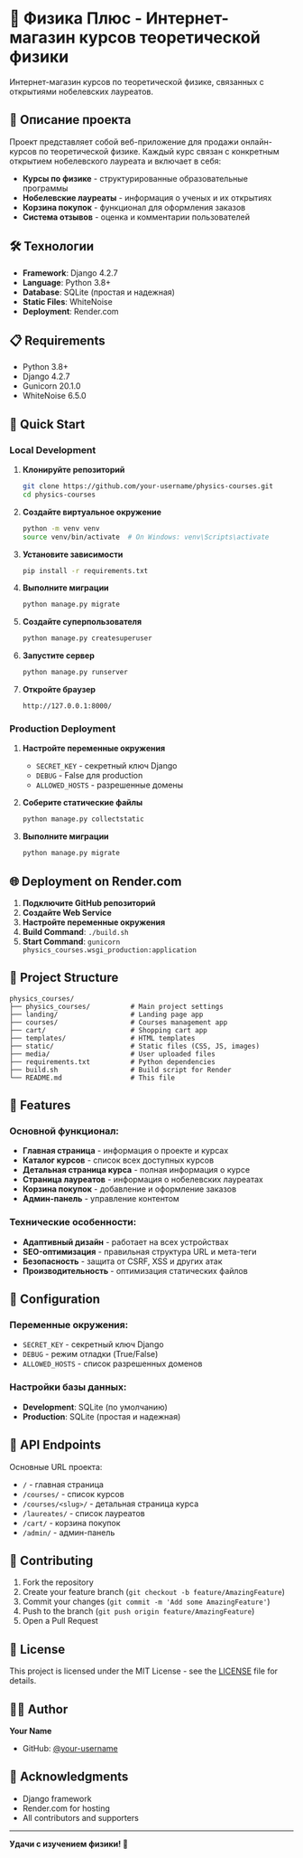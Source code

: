 # 🚀 Физика Плюс - Интернет-магазин курсов теоретической физики

Интернет-магазин курсов по теоретической физике, связанных с открытиями нобелевских лауреатов.

## 🎯 Описание проекта

Проект представляет собой веб-приложение для продажи онлайн-курсов по теоретической физике. Каждый курс связан с конкретным открытием нобелевского лауреата и включает в себя:

- **Курсы по физике** - структурированные образовательные программы
- **Нобелевские лауреаты** - информация о ученых и их открытиях
- **Корзина покупок** - функционал для оформления заказов
- **Система отзывов** - оценка и комментарии пользователей

## 🛠 Технологии

- **Framework**: Django 4.2.7
- **Language**: Python 3.8+
- **Database**: SQLite (простая и надежная)
- **Static Files**: WhiteNoise
- **Deployment**: Render.com

## 📋 Requirements

- Python 3.8+
- Django 4.2.7
- Gunicorn 20.1.0
- WhiteNoise 6.5.0

## 🚀 Quick Start

### Local Development

1. **Клонируйте репозиторий**
   ```bash
   git clone https://github.com/your-username/physics-courses.git
   cd physics-courses
   ```

2. **Создайте виртуальное окружение**
   ```bash
   python -m venv venv
   source venv/bin/activate  # On Windows: venv\Scripts\activate
   ```

3. **Установите зависимости**
   ```bash
   pip install -r requirements.txt
   ```

4. **Выполните миграции**
   ```bash
   python manage.py migrate
   ```

5. **Создайте суперпользователя**
   ```bash
   python manage.py createsuperuser
   ```

6. **Запустите сервер**
   ```bash
   python manage.py runserver
   ```

7. **Откройте браузер**
   ```
   http://127.0.0.1:8000/
   ```

### Production Deployment

1. **Настройте переменные окружения**
   - `SECRET_KEY` - секретный ключ Django
   - `DEBUG` - False для production
   - `ALLOWED_HOSTS` - разрешенные домены

2. **Соберите статические файлы**
   ```bash
   python manage.py collectstatic
   ```

3. **Выполните миграции**
   ```bash
   python manage.py migrate
   ```

## 🌐 Deployment on Render.com

1. **Подключите GitHub репозиторий**
2. **Создайте Web Service**
3. **Настройте переменные окружения**
4. **Build Command**: `./build.sh`
5. **Start Command**: `gunicorn physics_courses.wsgi_production:application`

## 📁 Project Structure

```
physics_courses/
├── physics_courses/          # Main project settings
├── landing/                  # Landing page app
├── courses/                  # Courses management app
├── cart/                     # Shopping cart app
├── templates/                # HTML templates
├── static/                   # Static files (CSS, JS, images)
├── media/                    # User uploaded files
├── requirements.txt          # Python dependencies
├── build.sh                  # Build script for Render
└── README.md                 # This file
```

## 🎨 Features

### Основной функционал:
- **Главная страница** - информация о проекте и курсах
- **Каталог курсов** - список всех доступных курсов
- **Детальная страница курса** - полная информация о курсе
- **Страница лауреатов** - информация о нобелевских лауреатах
- **Корзина покупок** - добавление и оформление заказов
- **Админ-панель** - управление контентом

### Технические особенности:
- **Адаптивный дизайн** - работает на всех устройствах
- **SEO-оптимизация** - правильная структура URL и мета-теги
- **Безопасность** - защита от CSRF, XSS и других атак
- **Производительность** - оптимизация статических файлов

## 🔧 Configuration

### Переменные окружения:
- `SECRET_KEY` - секретный ключ Django
- `DEBUG` - режим отладки (True/False)
- `ALLOWED_HOSTS` - список разрешенных доменов

### Настройки базы данных:
- **Development**: SQLite (по умолчанию)
- **Production**: SQLite (простая и надежная)

## 📱 API Endpoints

Основные URL проекта:
- `/` - главная страница
- `/courses/` - список курсов
- `/courses/<slug>/` - детальная страница курса
- `/laureates/` - список лауреатов
- `/cart/` - корзина покупок
- `/admin/` - админ-панель

## 🤝 Contributing

1. Fork the repository
2. Create your feature branch (`git checkout -b feature/AmazingFeature`)
3. Commit your changes (`git commit -m 'Add some AmazingFeature'`)
4. Push to the branch (`git push origin feature/AmazingFeature`)
5. Open a Pull Request

## 📄 License

This project is licensed under the MIT License - see the [LICENSE](LICENSE) file for details.

## 👨‍💻 Author

**Your Name**
- GitHub: [@your-username](https://github.com/your-username)

## 🙏 Acknowledgments

- Django framework
- Render.com for hosting
- All contributors and supporters

---

**Удачи с изучением физики! 🚀** 